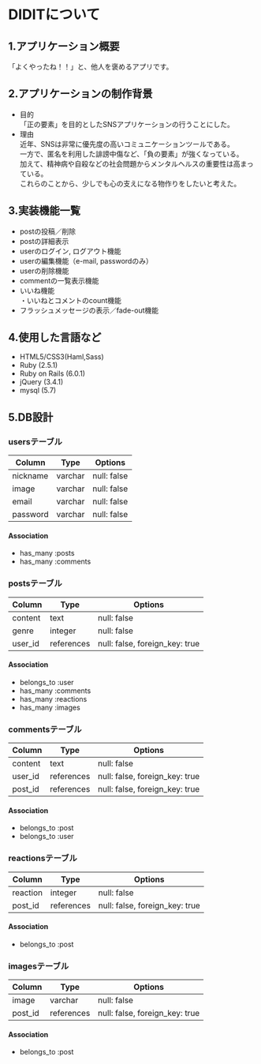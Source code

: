 # DIDITについて
## 1.アプリケーション概要
「よくやったね！！」と、他人を褒めるアプリです。  
  
## 2.アプリケーションの制作背景
- 目的  
「正の要素」を目的としたSNSアプリケーションの行うことにした。  
- 理由  
近年、SNSは非常に優先度の高いコミュニケーションツールである。  
一方で、匿名を利用した誹謗中傷など、「負の要素」が強くなっている。  
加えて、精神病や自殺などの社会問題からメンタルヘルスの重要性は高まっている。  
これらのことから、少しでも心の支えになる物作りをしたいと考えた。  
  
## 3.実装機能一覧  
- postの投稿／削除  
- postの詳細表示  
- userのログイン, ログアウト機能  
- userの編集機能（e-mail, passwordのみ）  
- userの削除機能  
- commentの一覧表示機能  
- いいね機能  
・いいねとコメントのcount機能  
- フラッシュメッセージの表示／fade-out機能  
  
## 4.使用した言語など  
- HTML5/CSS3(Haml,Sass)  
- Ruby (2.5.1)  
- Ruby on Rails (6.0.1)  
- jQuery (3.4.1)  
- mysql (5.7)  

## 5.DB設計  

### usersテーブル
|Column|Type|Options|
|------|----|-------|
|nickname|varchar|null: false|
|image|varchar|null: false|
|email|varchar|null: false|
|password|varchar|null: false|

#### Association
- has_many :posts
- has_many :comments


### postsテーブル
|Column|Type|Options|
|------|----|-------|
|content|text|null: false|
|genre|integer|null: false|
|user_id|references|null: false, foreign_key: true|

#### Association
- belongs_to :user
- has_many :comments
- has_many :reactions
- has_many :images


### commentsテーブル
|Column|Type|Options|
|------|----|-------|
|content|text|null: false|
|user_id|references|null: false, foreign_key: true|
|post_id|references|null: false, foreign_key: true|

#### Association
- belongs_to :post
- belongs_to :user

### reactionsテーブル
|Column|Type|Options|
|------|----|-------|
|reaction|integer|null: false|
|post_id|references|null: false, foreign_key: true|

#### Association
- belongs_to :post


### imagesテーブル
|Column|Type|Options|
|------|----|-------|
|image|varchar|null: false|
|post_id|references|null: false, foreign_key: true|

#### Association
- belongs_to :post

